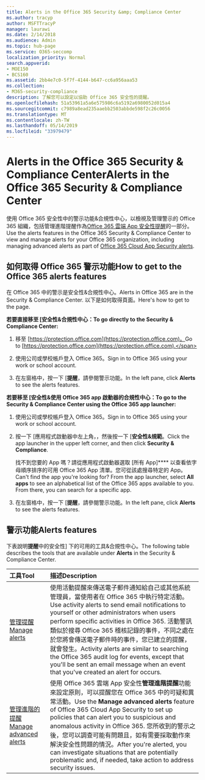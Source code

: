 ```yaml
---
title: Alerts in the Office 365 Security &amp; Compliance Center
ms.author: tracyp
author: MSFTTracyP
manager: laurawi
ms.date: 2/14/2018
ms.audience: Admin
ms.topic: hub-page
ms.service: O365-seccomp
localization_priority: Normal
search.appverid:
- MOE150
- BCS160
ms.assetid: 2bb4e7c0-5f7f-4144-b647-cc6a956aaa53
ms.collection:
- M365-security-compliance
description: 了解您可以設定以協助 Office 365 安全性的提醒。
ms.openlocfilehash: 51a53961a5a6e575986c6a5192a6980052d015a4
ms.sourcegitcommit: c7989a8ead235aaebb2503abbde598f2c26c0056
ms.translationtype: MT
ms.contentlocale: zh-TW
ms.lasthandoff: 05/14/2019
ms.locfileid: "33979479"
---
```

# <a name="alerts-in-the-office-365-security-amp-compliance-center"></a><span data-ttu-id="2c404-103">Alerts in the Office 365 Security &amp; Compliance Center</span><span class="sxs-lookup"><span data-stu-id="2c404-103">Alerts in the Office 365 Security &amp; Compliance Center</span></span>

<span data-ttu-id="2c404-104">使用 Office 365 安全性中的警示功能&amp;合規性中心，以檢視及管理警示的 Office 365 組織，包括管理進階提醒作為[Office 365 雲端 App 安全性提醒](office-365-cas-overview.md)的一部分。</span><span class="sxs-lookup"><span data-stu-id="2c404-104">Use the alerts features in the Office 365 Security &amp; Compliance Center to view and manage alerts for your Office 365 organization, including managing advanced alerts as part of [Office 365 Cloud App Security alerts](office-365-cas-overview.md).</span></span>
  
## <a name="how-to-get-to-the-office-365-alerts-features"></a><span data-ttu-id="2c404-105">如何取得 Office 365 警示功能</span><span class="sxs-lookup"><span data-stu-id="2c404-105">How to get to the Office 365 alerts features</span></span>

<span data-ttu-id="2c404-106">在 Office 365 中的警示是安全性&amp;合規性中心。</span><span class="sxs-lookup"><span data-stu-id="2c404-106">Alerts in Office 365 are in the Security &amp; Compliance Center.</span></span> <span data-ttu-id="2c404-107">以下是如何取得頁面。</span><span class="sxs-lookup"><span data-stu-id="2c404-107">Here's how to get to the page.</span></span>
  
 <span data-ttu-id="2c404-108">**若要直接移至 [安全性&amp;合規性中心：**</span><span class="sxs-lookup"><span data-stu-id="2c404-108">**To go directly to the Security &amp; Compliance Center:**</span></span>
  
1. <span data-ttu-id="2c404-109">移至 [https://protection.office.com](https://protection.office.com)。</span><span class="sxs-lookup"><span data-stu-id="2c404-109">Go to [https://protection.office.com](https://protection.office.com).</span></span>
    
2. <span data-ttu-id="2c404-110">使用公司或學校帳戶登入 Office 365。</span><span class="sxs-lookup"><span data-stu-id="2c404-110">Sign in to Office 365 using your work or school account.</span></span> 
    
3. <span data-ttu-id="2c404-111">在左窗格中，按一下 [**提醒**，請參閱警示功能。</span><span class="sxs-lookup"><span data-stu-id="2c404-111">In the left pane, click **Alerts** to see the alerts features.</span></span> 
    
 <span data-ttu-id="2c404-112">**若要移至 [安全性&amp;使用 Office 365 app 啟動器的合規性中心：**</span><span class="sxs-lookup"><span data-stu-id="2c404-112">**To go to the Security &amp; Compliance Center using the Office 365 app launcher:**</span></span>
  
1. <span data-ttu-id="2c404-113">使用公司或學校帳戶登入 Office 365。</span><span class="sxs-lookup"><span data-stu-id="2c404-113">Sign in to Office 365 using your work or school account.</span></span> 
    
2. <span data-ttu-id="2c404-114">按一下 [應用程式啟動器中左上角，，然後按一下 [**安全性&amp;規範**。</span><span class="sxs-lookup"><span data-stu-id="2c404-114">Click the app launcher  in the upper left corner, and then click **Security &amp; Compliance**.</span></span>
    
    <span data-ttu-id="2c404-p102">找不到您要的 App 嗎？請從應用程式啟動器選取 [所有 App]\*\*\*\* 以查看依字母順序排序的可用 Office 365 App 清單。您可從該處搜尋特定的 App。</span><span class="sxs-lookup"><span data-stu-id="2c404-p102">Can't find the app you're looking for? From the app launcher, select **All apps** to see an alphabetical list of the Office 365 apps available to you. From there, you can search for a specific app.</span></span> 
    
3. <span data-ttu-id="2c404-118">在左窗格中，按一下 [**提醒**，請參閱警示功能。</span><span class="sxs-lookup"><span data-stu-id="2c404-118">In the left pane, click **Alerts** to see the alerts features.</span></span> 
    
## <a name="alerts-features"></a><span data-ttu-id="2c404-119">警示功能</span><span class="sxs-lookup"><span data-stu-id="2c404-119">Alerts features</span></span>

<span data-ttu-id="2c404-120">下表說明**提醒**中的安全性] 下的可用的工具&amp;合規性中心。</span><span class="sxs-lookup"><span data-stu-id="2c404-120">The following table describes the tools that are available under **Alerts** in the Security &amp; Compliance Center.</span></span> 
  
|<span data-ttu-id="2c404-121">**工具**</span><span class="sxs-lookup"><span data-stu-id="2c404-121">**Tool**</span></span>|<span data-ttu-id="2c404-122">**描述**</span><span class="sxs-lookup"><span data-stu-id="2c404-122">**Description**</span></span>|
|:-----|:-----|
|[<span data-ttu-id="2c404-123">管理提醒</span><span class="sxs-lookup"><span data-stu-id="2c404-123">Manage alerts</span></span>](create-activity-alerts.md) <br/> |<span data-ttu-id="2c404-124">使用活動提醒來傳送電子郵件通知給自己或其他系統管理員，當使用者在 Office 365 中執行特定活動。</span><span class="sxs-lookup"><span data-stu-id="2c404-124">Use activity alerts to send email notifications to yourself or other administrators when users perform specific activities in Office 365.</span></span> <span data-ttu-id="2c404-125">活動警訊類似於搜尋 Office 365 稽核記錄的事件，不同之處在於您將會傳送電子郵件時的事件，您已建立的提醒，就會發生。</span><span class="sxs-lookup"><span data-stu-id="2c404-125">Activity alerts are similar to searching the Office 365 audit log for events, except that you'll be sent an email message when an event that you've created an alert for occurs.</span></span>  <br/> |
|[<span data-ttu-id="2c404-126">管理進階的提醒</span><span class="sxs-lookup"><span data-stu-id="2c404-126">Manage advanced alerts </span></span>](https://docs.microsoft.com/cloud-app-security/what-is-cloud-app-security) <br/> |<span data-ttu-id="2c404-127">使用 Office 365 雲端 App 安全性**管理進階提醒**功能來設定原則，可以提醒您在 Office 365 中的可疑和異常活動。</span><span class="sxs-lookup"><span data-stu-id="2c404-127">Use the **Manage advanced alerts** feature of Office 365 Cloud App Security to set up policies that can alert you to suspicious and anomalous activity in Office 365.</span></span> <span data-ttu-id="2c404-128">您所收到的警示之後，您可以調查可能有問題且，如有需要採取動作來解決安全性問題的情況。</span><span class="sxs-lookup"><span data-stu-id="2c404-128">After you're alerted, you can investigate situations that are potentially problematic and, if needed, take action to address security issues.</span></span>  <br/> |
   

